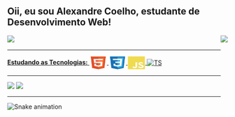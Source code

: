 ## Oii, eu sou Alexandre Coelho, estudante de Desenvolvimento Web!

 <div>
 
  <a href="https://github.com/coelhoalexandre">
  <img height="172em" src="https://github-readme-stats.vercel.app/api?username=coelhoalexandre&show_icons=true&theme=dracula&include_all_commits=false&count_private=true"/>
  <img align="right" height="172em" src="https://github-readme-stats.vercel.app/api/top-langs/?username=coelhoalexandre&layout=compact&langs_count=6&theme=dracula"/>
   
</div>

<hr>
 
**Estudando as Tecnologias:**
     <img align="center" alt="HTML" height="30" width="40" src="https://raw.githubusercontent.com/devicons/devicon/master/icons/html5/html5-original.svg">
     <img align="center" alt="CSS" height="30" width="40" src="https://raw.githubusercontent.com/devicons/devicon/master/icons/css3/css3-original.svg">
     <img align="center" alt="JS" height="30" width="40" src="https://raw.githubusercontent.com/devicons/devicon/master/icons/javascript/javascript-plain.svg">
     <img align="center" alt="TS" height="30" width="40" src="https://cdn.jsdelivr.net/gh/devicons/devicon/icons/typescript/typescript-original.svg" /> 
   
<hr>
   
   <a href="" target="_blank"><img src="https://img.shields.io/badge/Discord-7289DA?style=for-the-badge&logo=discord&logoColor=white" target="_blank"></a>
   <a href="" target="_blank"><img src="https://img.shields.io/badge/-LinkedIn-%230077B5?style=for-the-badge&logo=linkedin&logoColor=white" target="_blank"></a>

<hr>
 
 ![Snake animation](https://github.com/coelhoalexandre/coelhoalexandre/blob/output/github-contribution-grid-snake.svg)
